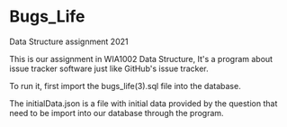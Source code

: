 # Bugs_Life
Data Structure assignment 2021

This is our assignment in WIA1002 Data Structure, It's a program about issue tracker software 
just like GitHub's issue tracker. 

To run it, first import the bugs_life(3).sql file into the database. 

The initialData.json is a file with initial data provided by the question that need to be 
import into our database through the program. 
